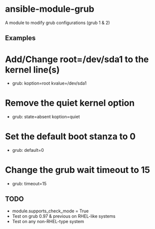 ansible-module-grub
===================

A module to modify grub configurations (grub 1 & 2)

Examples
---------

# Add/Change root=/dev/sda1 to the kernel line(s)
- grub: koption=root kvalue=/dev/sda1

# Remove the quiet kernel option
- grub: state=absent koption=quiet

# Set the default boot stanza to 0
- grub: default=0

# Change the grub wait timeout to 15
- grub: timeout=15


TODO
-----

- module.supports_check_mode = True
- Test on grub 0.97 & previous on RHEL-like systems
- Test on any non-RHEL-type system
